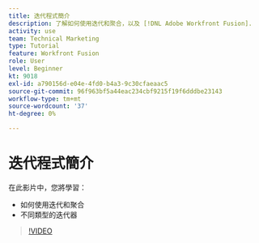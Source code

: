 ```yaml
---
title: 迭代程式簡介
description: 了解如何使用迭代和聚合，以及 [!DNL Adobe Workfront Fusion].
activity: use
team: Technical Marketing
type: Tutorial
feature: Workfront Fusion
role: User
level: Beginner
kt: 9018
exl-id: a790156d-e04e-4fd0-b4a3-9c30cfaeaac5
source-git-commit: 96f963bf5a44eac234cbf9215f19f6dddbe23143
workflow-type: tm+mt
source-wordcount: '37'
ht-degree: 0%

---
```


# 迭代程式簡介

在此影片中，您將學習：

* 如何使用迭代和聚合
* 不同類型的迭代器

>[!VIDEO](https://video.tv.adobe.com/v/335277/?quality=12)
